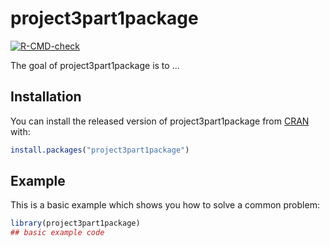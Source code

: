 
# project3part1package

<!-- badges: start -->
[![R-CMD-check](https://github.com/thomson3uw/project3part1package/workflows/R-CMD-check/badge.svg)](https://github.com/thomson3uw/project3part1package/actions)
<!-- badges: end -->

The goal of project3part1package is to ...

## Installation

You can install the released version of project3part1package from [CRAN](https://CRAN.R-project.org) with:

``` r
install.packages("project3part1package")
```

## Example

This is a basic example which shows you how to solve a common problem:

``` r
library(project3part1package)
## basic example code
```

